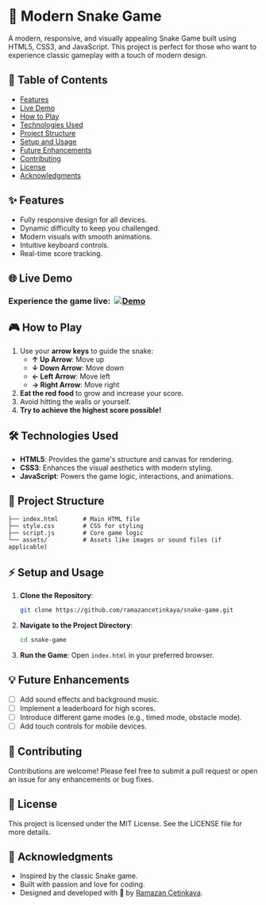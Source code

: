 # 🐍 **Modern Snake Game**

A modern, responsive, and visually appealing Snake Game built using HTML5, CSS3, and JavaScript. This project is perfect for those who want to experience classic gameplay with a touch of modern design.

## 📖 **Table of Contents**

- [Features](#-features)
- [Live Demo](#-live-demo)
- [How to Play](#-how-to-play)
- [Technologies Used](#%EF%B8%8F-technologies-used)
- [Project Structure](#-project-structure)
- [Setup and Usage](#-setup-and-usage)
- [Future Enhancements](#-future-enhancements)
- [Contributing](#-contributing)
- [License](#-license)
- [Acknowledgments](#-acknowledgments)

## ✨ **Features**

- Fully responsive design for all devices.
- Dynamic difficulty to keep you challenged.
- Modern visuals with smooth animations.
- Intuitive keyboard controls.
- Real-time score tracking.

## 🌐 **Live Demo**

### Experience the game live: &nbsp;[![Demo](https://img.shields.io/badge/Demo-View%20Demo-blue)](https://ramazancetinkaya.github.io/snake-game)

## 🎮 **How to Play**

1. Use your **arrow keys** to guide the snake:
   - **↑ Up Arrow**: Move up
   - **↓ Down Arrow**: Move down
   - **← Left Arrow**: Move left
   - **→ Right Arrow**: Move right
2. **Eat the red food** to grow and increase your score.
3. Avoid hitting the walls or yourself.
4. **Try to achieve the highest score possible!**

## 🛠️ **Technologies Used**

- **HTML5**: Provides the game's structure and canvas for rendering.
- **CSS3**: Enhances the visual aesthetics with modern styling.
- **JavaScript**: Powers the game logic, interactions, and animations.

## 📂 **Project Structure**

```
├── index.html       # Main HTML file
├── style.css        # CSS for styling
├── script.js        # Core game logic
└── assets/          # Assets like images or sound files (if applicable)
```

## ⚡ **Setup and Usage**

1. **Clone the Repository**:
   ```bash
   git clone https://github.com/ramazancetinkaya/snake-game.git
   ```

2. **Navigate to the Project Directory**:
   ```bash
   cd snake-game
   ```

3. **Run the Game**:
   Open `index.html` in your preferred browser.

## 💡 **Future Enhancements**

- [ ] Add sound effects and background music.
- [ ] Implement a leaderboard for high scores.
- [ ] Introduce different game modes (e.g., timed mode, obstacle mode).
- [ ] Add touch controls for mobile devices.

## 🤝 **Contributing**

Contributions are welcome! Please feel free to submit a pull request or open an issue for any enhancements or bug fixes.

## 📄 **License**

This project is licensed under the MIT License. See the LICENSE file for more details.

## 🙌 **Acknowledgments**

- Inspired by the classic Snake game.  
- Built with passion and love for coding.  
- Designed and developed with 💖 by [Ramazan Çetinkaya](https://github.com/ramazancetinkaya).

